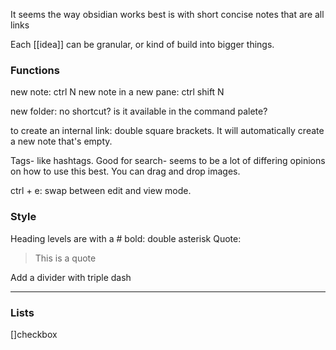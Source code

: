 It seems the way obsidian works best is with short concise notes that are all links


Each [[idea]] can be granular, or kind of build into bigger things.

### Functions
new note: ctrl N
new note in a new pane: ctrl shift N

new folder: no shortcut? is it available in the command palete?

to create an internal link: double square brackets. It will automatically create a new note that's empty.

Tags- like hashtags. Good for search- seems to be a lot of differing opinions on how to use this best. 
You can drag and drop images. 

ctrl + e: swap between edit and view mode. 

### Style

Heading levels are with a #
bold: double asterisk
Quote: 
> This is a quote

Add a divider with triple dash

---

### Lists
[]checkbox


